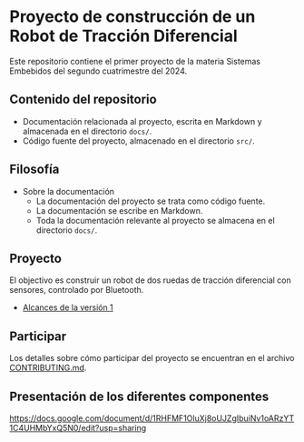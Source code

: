 # Proyecto de construcción de un Robot de Tracción Diferencial

Este repositorio contiene el primer proyecto de la materia Sistemas Embebidos
del segundo cuatrimestre del 2024.

## Contenido del repositorio

- Documentación relacionada al proyecto, escrita en Markdown y almacenada en el
  directorio `docs/`.
- Código fuente del proyecto, almacenado en el directorio `src/`.

## Filosofía

- Sobre la documentación
    - La documentación del proyecto se trata como código fuente.
    - La documentación se escribe en Markdown.
    - Toda la documentación relevante al proyecto se almacena en el directorio
      `docs/`.

## Proyecto

El objectivo es construir un robot de dos ruedas de tracción diferencial con
sensores, controlado por Bluetooth.

- [Alcances de la versión 1](docs/alcance-version1.md)

## Participar

Los detalles sobre cómo participar del proyecto se encuentran en el archivo
[CONTRIBUTING.md](CONTRIBUTING.md).

## Presentación de los diferentes componentes

https://docs.google.com/document/d/1RHFMF1OluXj8oUJZgIbuiNv1oARzYT1C4UHMbYxQ5N0/edit?usp=sharing
